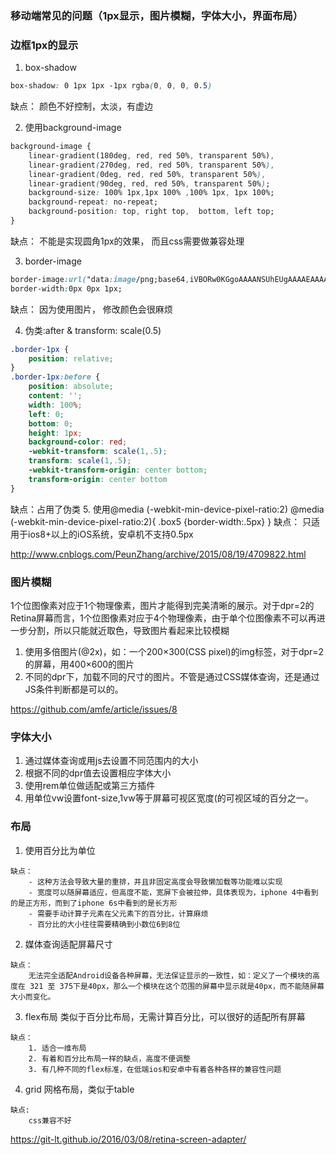 ### 移动端常见的问题（1px显示，图片模糊，字体大小，界面布局）

### 边框1px的显示
1. box-shadow
```css
box-shadow: 0 1px 1px -1px rgba(0, 0, 0, 0.5)
```
缺点： 颜色不好控制，太淡，有虚边

2. 使用background-image
```css
background-image {
    linear-gradient(180deg, red, red 50%, transparent 50%),
	linear-gradient(270deg, red, red 50%, transparent 50%),
	linear-gradient(0deg, red, red 50%, transparent 50%),
	linear-gradient(90deg, red, red 50%, transparent 50%);
	background-size: 100% 1px,1px 100% ,100% 1px, 1px 100%;
	background-repeat: no-repeat;
	background-position: top, right top,  bottom, left top;
}
```
缺点： 不能是实现圆角1px的效果， 而且css需要做兼容处理

3. border-image
```css
border-image:url("data:image/png;base64,iVBORw0KGgoAAAANSUhEUgAAAAEAAAAECAYAAABP2FU6AAAAGXRFWHRTb2Z0d2FyZQBBZG9iZSBJbWFnZVJlYWR5ccllPAAAAB5JREFUeNpiPnH8zH/G////MzAxAAHTyRNn/wMEGABpvQm9g9TJ1QAAAABJRU5ErkJggg==") 2 0 stretch;
border-width:0px 0px 1px;
```
缺点： 因为使用图片， 修改颜色会很麻烦

4. 伪类:after & transform: scale(0.5)
```css
.border-1px {
    position: relative;
}
.border-1px:before {
    position: absolute;
    content: '';
    width: 100%;
    left: 0;
    bottom: 0;
    height: 1px;
    background-color: red;
    -webkit-transform: scale(1,.5);
    transform: scale(1,.5);
    -webkit-transform-origin: center bottom;
    transform-origin: center bottom
}
```
缺点：占用了伪类
5. 使用@media (-webkit-min-device-pixel-ratio:2)
@media (-webkit-min-device-pixel-ratio:2){
 .box5 {border-width:.5px}
}
缺点： 只适用于ios8+以上的iOS系统，安卓机不支持0.5px

http://www.cnblogs.com/PeunZhang/archive/2015/08/19/4709822.html

### 图片模糊
1个位图像素对应于1个物理像素，图片才能得到完美清晰的展示。对于dpr=2的Retina屏幕而言，1个位图像素对应于4个物理像素，由于单个位图像素不可以再进一步分割，所以只能就近取色，导致图片看起来比较模糊
1. 使用多倍图片(@2x)，如：一个200×300(CSS pixel)的img标签，对于dpr=2的屏幕，用400×600的图片
2. 不同的dpr下，加载不同的尺寸的图片。不管是通过CSS媒体查询，还是通过JS条件判断都是可以的。

https://github.com/amfe/article/issues/8


### 字体大小
1. 通过媒体查询或用js去设置不同范围内的大小
2. 根据不同的dpr值去设置相应字体大小
3. 使用rem单位做适配或第三方插件
4. 用单位vw设置font-size,1vw等于屏幕可视区宽度(的可视区域的百分之一。


### 布局
1. 使用百分比为单位
```
缺点：
    - 这种方法会导致大量的重排，并且非固定高度会导致懒加载等功能难以实现
    - 宽度可以随屏幕适应，但高度不能，宽屏下会被拉伸，具体表现为，iphone 4中看到的是正方形，而到了iphone 6s中看到的是长方形
    - 需要手动计算子元素在父元素下的百分比，计算麻烦
    - 百分比的大小往往需要精确到小数位6到8位
```

2. 媒体查询适配屏幕尺寸
```
缺点：
    无法完全适配Android设备各种屏幕，无法保证显示的一致性，如：定义了一个模块的高度在 321 至 375下是40px，那么一个模块在这个范围的屏幕中显示就是40px，而不能随屏幕大小而变化。
```

3. flex布局
类似于百分比布局，无需计算百分比，可以很好的适配所有屏幕
```
缺点：
    1. 适合一维布局
    2. 有着和百分比布局一样的缺点，高度不便调整
    3. 有几种不同的flex标准，在低端ios和安卓中有着各种各样的兼容性问题
```

4. grid
网格布局，类似于table
```
缺点:
    css兼容不好
```


https://git-lt.github.io/2016/03/08/retina-screen-adapter/